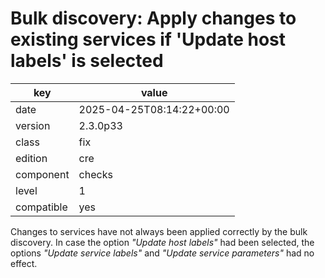 [//]: # (werk v2)
# Bulk discovery: Apply changes to existing services if 'Update host labels' is selected

key        | value
---------- | ---
date       | 2025-04-25T08:14:22+00:00
version    | 2.3.0p33
class      | fix
edition    | cre
component  | checks
level      | 1
compatible | yes

Changes to services have not always been applied correctly by the bulk discovery.
In case the option _"Update host labels"_ had been selected, the options _"Update service labels"_ and _"Update service parameters"_ had no effect.
